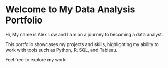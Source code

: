 # Welcome to My Data Analysis Portfolio

Hi, My name is Alex Low and I am on a journey to becoming a data analyst.

This portfolio showcases my projects and skills, highlighting my ability to work with tools such as Python, R, SQL, and Tableau.

Feel free to explore my work!
